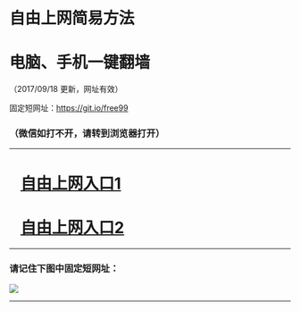﻿# 自由上网简易方法

# 电脑、手机一键翻墙

（2017/09/18 更新，网址有效）

固定短网址：https://git.io/free99

### （微信如打不开，请转到浏览器打开）


***





# &nbsp;&nbsp; <a href="http://ft1376920105.fwq-tz1005.info/fwqtz01.html?t=09180012761 " target="_blank">自由上网入口1</a>
# &nbsp;&nbsp; <a href="http://ft1290419512.fwq-tz1006.info/fwqtz02.html?t=09180012947 " target="_blank">自由上网入口2</a>
***

### 请记住下图中固定短网址：

<img src="https://s3-us-west-2.amazonaws.com/fwq-1001/yjfq-20170905okok.png" /> 


***


